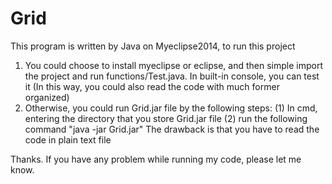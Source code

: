 # Grid

This program is written by Java on Myeclipse2014, to run this project

1) You could choose to install myeclipse or eclipse, and then simple import the project 
   and run functions/Test.java. In built-in console, you can test it
   (In this way, you could also read the code with much former organized)
2) Otherwise, you could run Grid.jar file by the following steps:
   (1) In cmd, entering the directory that you store Grid.jar file
   (2) run the following command "java -jar Grid.jar" 
   The drawback is that you have to read the code in plain text file

Thanks. If you have any problem while running my code, please let me know.
